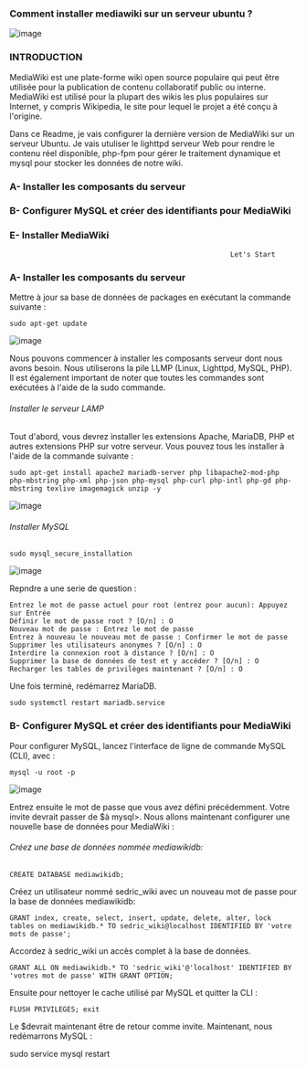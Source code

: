 ### Comment installer mediawiki sur un serveur ubuntu ?
![image](https://user-images.githubusercontent.com/97314948/206040960-308ccda9-7667-4c3d-a2a2-0be3b01dcc0b.png)
### INTRODUCTION 
MediaWiki est une plate-forme wiki open source populaire qui peut être utilisée pour la publication de contenu collaboratif public ou interne. MediaWiki est utilisé pour la plupart des wikis les plus populaires sur Internet, y compris Wikipedia, le site pour lequel le projet a été conçu à l'origine. 

Dans ce Readme, je vais configurer la dernière version de MediaWiki sur un serveur Ubuntu. Je vais utuliser  le lighttpd serveur Web pour rendre le contenu réel disponible, php-fpm pour gérer le traitement dynamique et mysql pour stocker les données de notre wiki.

### A- Installer les composants du serveur
### B- Configurer MySQL et créer des identifiants pour MediaWiki
### E- Installer MediaWiki

                                                          Let's Start
                                                          
                                                        
 ### A- Installer les composants du serveur
 
 Mettre à jour sa base de données de packages en exécutant la commande suivante :

```
sudo apt-get update
```
![image](https://user-images.githubusercontent.com/97314948/206092969-f6a8567d-0e28-46fd-992e-2fe2bf99cc41.png)


Nous pouvons commencer à installer les composants serveur dont nous avons besoin. Nous utiliserons la pile LLMP (Linux, Lighttpd, MySQL, PHP). Il est également important de noter que toutes les commandes sont exécutées à l'aide de la sudo commande.

###### Installer le serveur LAMP
Tout d'abord, vous devrez installer les extensions Apache, MariaDB, PHP et autres extensions PHP sur votre serveur. Vous pouvez tous les installer à l'aide de la commande suivante :
```
sudo apt-get install apache2 mariadb-server php libapache2-mod-php php-mbstring php-xml php-json php-mysql php-curl php-intl php-gd php-mbstring texlive imagemagick unzip -y
 ```
 ![image](https://user-images.githubusercontent.com/97314948/206104311-151d60f9-cb8f-4c61-8ebf-aedfe7b0b14c.png)
 
###### Installer MySQL
```
sudo mysql_secure_installation
```
![image](https://user-images.githubusercontent.com/97314948/206106775-f4ba6863-a5c4-43a5-a952-2009525a5753.png)

Repndre a une serie de question :
```
Entrez le mot de passe actuel pour root (entrez pour aucun): Appuyez sur Entrée
Définir le mot de passe root ? [O/n] : O
Nouveau mot de passe : Entrez le mot de passe
Entrez à nouveau le nouveau mot de passe : Confirmer le mot de passe
Supprimer les utilisateurs anonymes ? [O/n] : O
Interdire la connexion root à distance ? [O/n] : O
Supprimer la base de données de test et y accéder ? [O/n] : O
Recharger les tables de privilèges maintenant ? [O/n] : O
```

Une fois terminé, redémarrez MariaDB.
```
sudo systemctl restart mariadb.service
```

### B- Configurer MySQL et créer des identifiants pour MediaWiki
Pour configurer MySQL, lancez l'interface de ligne de commande MySQL (CLI), avec :
```
mysql -u root -p
```
![image](https://user-images.githubusercontent.com/97314948/206113948-0397bd4f-2247-4155-9523-9c6c521b5668.png)


Entrez ensuite le mot de passe que vous avez défini précédemment. Votre invite devrait passer de $à mysql>. Nous allons maintenant configurer une nouvelle base de données pour MediaWiki :

###### Créez une base de données nommée mediawikidb:

```
CREATE DATABASE mediawikidb;
```

Créez un utilisateur nommé sedric_wiki avec un nouveau  mot de passe pour la base de données mediawikidb:
```
GRANT index, create, select, insert, update, delete, alter, lock tables on mediawikidb.* TO sedric_wiki@localhost IDENTIFIED BY 'votre mots de passe';
```
Accordez à sedric_wiki un accès complet à la base de données.
```
GRANT ALL ON mediawikidb.* TO 'sedric_wiki'@'localhost' IDENTIFIED BY 'votres mot de passe' WITH GRANT OPTION;
```
Ensuite pour nettoyer le cache utilisé par MySQL et quitter la CLI :
```
FLUSH PRIVILEGES; exit
```

Le $devrait maintenant être de retour comme invite. Maintenant, nous redémarrons MySQL :

sudo service mysql restart

